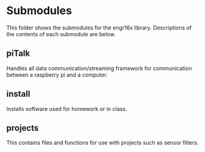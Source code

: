 # Submodules

This folder shows the submodules for the engr16x library. Descriptions of the contents of each submodule are below.

## piTalk

Handles all data communication/streaming framework for communication between a raspberry pi and a computer.

## install

Installs software used for homework or in class.

## projects

This contains files and functions for use with projects such as sensor filters.
